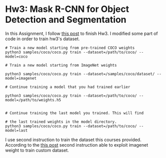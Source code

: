 # Hw3: Mask R-CNN for Object Detection and Segmentation


In this Assignment, I follow [this post](https://github.com/matterport/Mask_RCNN?fbclid=IwAR2LkSVtpX0zl_WczTFgjdWAbzfftV1qrwAo8V8BQTwoeb8KDgs3rw3dUeE) to finish Hw3. I modified some part of code in order to train hw3's dataset.


```
# Train a new model starting from pre-trained COCO weights
python3 samples/coco/coco.py train --dataset=/path/to/coco/ --model=coco

# Train a new model starting from ImageNet weights

python3 samples/coco/coco.py train --dataset=/samples/coco/dataset/ --model=imagenet

# Continue training a model that you had trained earlier

python3 samples/coco/coco.py train --dataset=/path/to/coco/ --model=/path/to/weights.h5


# Continue training the last model you trained. This will find

# the last trained weights in the model directory.
python3 samples/coco/coco.py train --dataset=/path/to/coco/ --model=last
```

I use second instruction to train the dataset this courses provided. According to the [this post](https://github.com/matterport/Mask_RCNN?fbclid=IwAR2LkSVtpX0zl_WczTFgjdWAbzfftV1qrwAo8V8BQTwoeb8KDgs3rw3dUeE) second instruction able to exploit imagenet weight to train custom dataset.